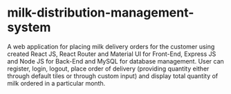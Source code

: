# milk-distribution-management-system
A web application for placing milk delivery orders for the customer using created React JS, React Router and Material UI for Front-End, Express JS and Node JS for Back-End and MySQL for database management.
User can register, login, logout, place order of delivery (providing quantity either through default tiles or through custom input) and display total quantity of milk ordered in a particular month.
